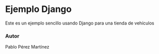 # Ejemplo Django

Este es un ejemplo sencillo usando Django para una tienda de vehículos

### Autor

Pablo Pérez Martínez